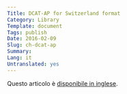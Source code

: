 ```yaml
---
Title: DCAT-AP for Switzerland format
Category: Library
Template: document
Tags: publish
Date: 2016-02-09
Slug: ch-dcat-ap
Summary:
Lang: it
Untranslated: yes
---
```


Questo articolo è [disponibile in inglese](/en/library/ch-dcat-ap).

